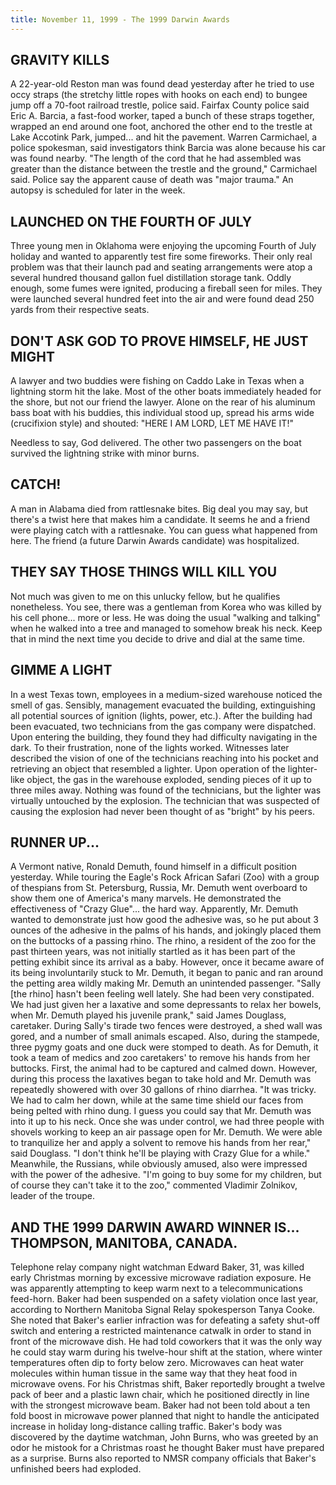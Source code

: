 ```yaml
---
title: November 11, 1999 - The 1999 Darwin Awards
---
```

## GRAVITY KILLS
A 22-year-old Reston man was found dead yesterday after he tried to use occy straps (the stretchy little ropes with hooks on each end) to bungee jump off a 70-foot railroad trestle, police said. Fairfax County police said Eric A. Barcia, a fast-food worker, taped a bunch of these straps together, wrapped an end around one foot, anchored the other end to the trestle at Lake Accotink Park, jumped... and hit the pavement. Warren Carmichael, a police spokesman, said investigators think Barcia was alone because his car was found nearby. "The length of the cord that he had assembled was greater than the distance between the trestle and the ground," Carmichael said. Police say the apparent cause of death was "major trauma." An autopsy is scheduled for later in the week.

## LAUNCHED ON THE FOURTH OF JULY
Three young men in Oklahoma were enjoying the upcoming Fourth of July holiday and wanted to apparently test fire some fireworks. Their only real problem was that their launch pad and seating arrangements were atop a several hundred thousand gallon fuel distillation storage tank. Oddly enough, some fumes were ignited, producing a fireball seen for miles. They were launched several hundred feet into the air and were found dead 250 yards from their respective seats.

## DON'T ASK GOD TO PROVE HIMSELF, HE JUST MIGHT
A lawyer and two buddies were fishing on Caddo Lake in Texas when a lightning storm hit the lake. Most of the other boats immediately headed for the shore, but not our friend the lawyer. Alone on the rear of his aluminum bass boat with his buddies, this individual stood up, spread his arms wide (crucifixion style) and shouted: "HERE I AM LORD, LET ME HAVE IT!"

Needless to say, God delivered. The other two passengers on the boat survived the lightning strike with minor burns.

## CATCH!
A man in Alabama died from rattlesnake bites. Big deal you may say, but there's a twist here that makes him a candidate. It seems he and a friend were playing catch with a rattlesnake. You can guess what happened from here. The friend (a future Darwin Awards candidate) was hospitalized.

## THEY SAY THOSE THINGS WILL KILL YOU
Not much was given to me on this unlucky fellow, but he qualifies nonetheless. You see, there was a gentleman from Korea who was killed by his cell phone... more or less. He was doing the usual "walking and talking" when he walked into a tree and managed to somehow break his neck. Keep that in mind the next time you decide to drive and dial at the same time.

## GIMME A LIGHT
In a west Texas town, employees in a medium-sized warehouse noticed the smell of gas. Sensibly, management evacuated the building, extinguishing all potential sources of ignition (lights, power, etc.). After the building had been evacuated, two technicians from the gas company were dispatched. Upon entering the building, they found they had difficulty navigating in the dark. To their frustration, none of the lights worked. Witnesses later described the vision of one of the technicians reaching into his pocket and retrieving an object that resembled a lighter. Upon operation of the lighter-like object, the gas in the warehouse exploded, sending pieces of it up to three miles away. Nothing was found of the technicians, but the lighter was virtually untouched by the explosion. The technician that was suspected of causing the explosion had never been thought of as "bright" by his peers.

## RUNNER UP...
A Vermont native, Ronald Demuth, found himself in a difficult position yesterday. While touring the Eagle's Rock African Safari (Zoo) with a group of thespians from St. Petersburg, Russia, Mr. Demuth went overboard to show them one of America's many marvels. He demonstrated the effectiveness of "Crazy Glue"... the hard way. Apparently, Mr. Demuth wanted to demonstrate just how good the adhesive was, so he put about 3 ounces of the adhesive in the palms of his hands, and jokingly placed them on the buttocks of a passing rhino. The rhino, a resident of the zoo for the past thirteen years, was not initially startled as it has been part of the petting exhibit since its arrival as a baby. However, once it became aware of its being involuntarily stuck to Mr. Demuth, it began to panic and ran around the petting area wildly making Mr. Demuth an unintended passenger. "Sally [the rhino] hasn't been feeling well lately. She had been very constipated. We had just given her a laxative and some depressants to relax her bowels, when Mr. Demuth played his juvenile prank," said James Douglass, caretaker. During Sally's tirade two fences were destroyed, a shed wall was gored, and a number of small animals escaped. Also, during the stampede, three pygmy goats and one duck were stomped to death. As for Demuth, it took a team of medics and zoo caretakers' to remove his hands from her buttocks.  First, the animal had to be captured and calmed down. However, during this process the laxatives began to take hold and Mr. Demuth was repeatedly showered with over 30 gallons of rhino diarrhea. "It was tricky. We had to calm her down, while at the same time shield our faces from being pelted with rhino dung. I guess you could say that Mr. Demuth was into it up to his neck.  Once she was under control, we had three people with shovels working to keep an air passage open for Mr. Demuth. We were able to tranquilize her and apply a solvent to remove his hands from her rear," said Douglass. "I don't think he'll be playing with Crazy Glue for a while." Meanwhile, the Russians, while obviously amused, also were impressed with the power of the adhesive. "I'm going to buy some for my children, but of course they can't take it to the zoo," commented Vladimir Zolnikov, leader of the troupe.

## AND THE 1999 DARWIN AWARD WINNER IS... THOMPSON, MANITOBA, CANADA.
Telephone relay company night watchman Edward Baker, 31, was killed early Christmas morning by excessive microwave radiation exposure. He was apparently attempting to keep warm next to a telecommunications feed-horn. Baker had been suspended on a safety violation once last year, according to Northern Manitoba Signal Relay spokesperson Tanya Cooke. She noted that Baker's earlier infraction was for defeating a safety shut-off switch and entering a restricted maintenance catwalk in order to stand in front of the microwave dish. He had told coworkers that it was the only way he could stay warm during his twelve-hour shift at the station, where winter temperatures often dip to forty below zero. Microwaves can heat water molecules within human tissue in the same way that they heat food in microwave ovens. For his Christmas shift, Baker reportedly brought a twelve pack of beer and a plastic lawn chair, which he positioned directly in line with the strongest microwave beam. Baker had not been told about a ten fold boost in microwave power planned that night to handle the anticipated increase in holiday long-distance calling traffic. Baker's body was discovered by the daytime watchman, John Burns, who was greeted by an odor he mistook for a Christmas roast he thought Baker must have prepared as a surprise. Burns also reported to NMSR company officials that Baker's unfinished beers had exploded.